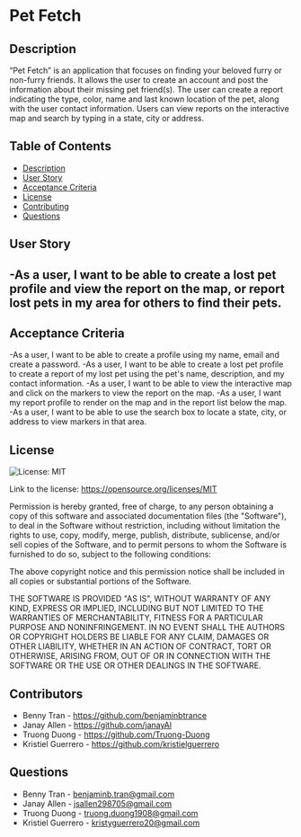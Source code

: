 # Pet Fetch

## Description

“Pet Fetch” is an application that focuses on finding your beloved furry or non-furry friends. It allows the user to create an account and post the information about their missing pet friend(s). The user can create a report indicating the type, color, name and last known location of the pet, along with the user contact information. Users can view reports on the interactive map and search by typing in a state, city or address.

## Table of Contents

- [Description](#Description)
- [User Story](#UserStory)
- [Acceptance Criteria](#AcceptanceCriteria)
- [License](#License)
- [Contributing](#Contributing)
- [Questions](#Questions)

## User Story

## -As a user, I want to be able to create a lost pet profile and view the report on the map, or report lost pets in my area for others to find their pets.

## Acceptance Criteria

-As a user, I want to be able to create a profile using my name, email and create a password.
-As a user, I want to be able to create a lost pet profile to create a report of my lost pet using the pet's name, description, and my contact information.
-As a user, I want to be able to view the interactive map and click on the markers to view the report on the map.
-As a user, I want my report profile to render on the map and in the report list below the map.
-As a user, I want to be able to use the search box to locate a state, city, or address to view markers in that area.

## License

![License: MIT](https://img.shields.io/badge/License-MIT-yellow.svg)

Link to the license: https://opensource.org/licenses/MIT

Permission is hereby granted, free of charge, to any person obtaining a copy
of this software and associated documentation files (the "Software"), to deal
in the Software without restriction, including without limitation the rights
to use, copy, modify, merge, publish, distribute, sublicense, and/or sell
copies of the Software, and to permit persons to whom the Software is
furnished to do so, subject to the following conditions:

The above copyright notice and this permission notice shall be included in all
copies or substantial portions of the Software.

THE SOFTWARE IS PROVIDED "AS IS", WITHOUT WARRANTY OF ANY KIND, EXPRESS OR
IMPLIED, INCLUDING BUT NOT LIMITED TO THE WARRANTIES OF MERCHANTABILITY,
FITNESS FOR A PARTICULAR PURPOSE AND NONINFRINGEMENT. IN NO EVENT SHALL THE
AUTHORS OR COPYRIGHT HOLDERS BE LIABLE FOR ANY CLAIM, DAMAGES OR OTHER
LIABILITY, WHETHER IN AN ACTION OF CONTRACT, TORT OR OTHERWISE, ARISING FROM,
OUT OF OR IN CONNECTION WITH THE SOFTWARE OR THE USE OR OTHER DEALINGS IN THE
SOFTWARE.

## Contributors

- Benny Tran - https://github.com/benjaminbtrance
- Janay Allen - https://github.com/janayAl
- Truong Duong - https://github.com/Truong-Duong
- Kristiel Guerrero - https://github.com/kristielguerrero

## Questions

- Benny Tran - benjaminb.tran@gmail.com
- Janay Allen - jsallen298705@gmail.com
- Truong Duong - truong.duong1908@gmail.com
- Kristiel Guerrero - kristyguerrero20@gmail.com
